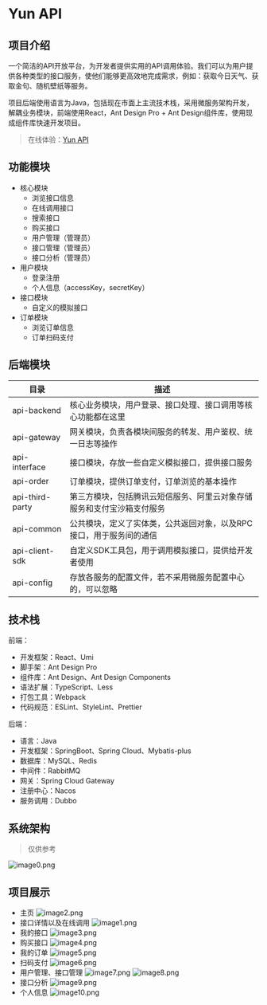 # Yun API

## 项目介绍

一个简洁的API开放平台，为开发者提供实用的API调用体验。我们可以为用户提供各种类型的接口服务，使他们能够更高效地完成需求，例如：获取今日天气、获取金句、随机壁纸等服务。

项目后端使用语言为Java，包括现在市面上主流技术栈，采用微服务架构开发，解耦业务模块，前端使用React，Ant Design Pro + Ant Design组件库，使用现成组件库快速开发项目。

> 在线体验：[Yun API](http://111.230.61.108:888)

## 功能模块

* 核心模块
  * 浏览接口信息
  * 在线调用接口
  * 搜索接口
  * 购买接口
  * 用户管理（管理员）
  * 接口管理（管理员）
  * 接口分析（管理员）
* 用户模块
  * 登录注册
  * 个人信息（accessKey，secretKey）
* 接口模块
  * 自定义的模拟接口
* 订单模块
  * 浏览订单信息
  * 订单扫码支付

## 后端模块

| 目录              | 描述                                  |
|-----------------|-------------------------------------|
| api-backend     | 核心业务模块，用户登录、接口处理、接口调用等核心功能都在这里      |
| api-gateway     | 网关模块，负责各模块间服务的转发、用户鉴权、统一日志等操作       |
| api-interface   | 接口模块，存放一些自定义模拟接口，提供接口服务             |
| api-order       | 订单模块，提供订单支付，订单浏览的基本操作               |
| api-third-party | 第三方模块，包括腾讯云短信服务、阿里云对象存储服务和支付宝沙箱支付服务 |
| api-common      | 公共模块，定义了实体类，公共返回对象，以及RPC接口，用于服务间的通信 |
| api-client-sdk  | 自定义SDK工具包，用于调用模拟接口，提供给开发者使用         |
| api-config      | 存放各服务的配置文件，若不采用微服务配置中心的，可以忽略        |

## 技术栈

前端：

- 开发框架：React、Umi
- 脚手架：Ant Design Pro
- 组件库：Ant Design、Ant Design Components
- 语法扩展：TypeScript、Less
- 打包工具：Webpack
- 代码规范：ESLint、StyleLint、Prettier

后端：

+ 语言：Java
+ 开发框架：SpringBoot、Spring Cloud、Mybatis-plus
+ 数据库：MySQL、Redis
+ 中间件：RabbitMQ
+ 网关：Spring Cloud Gateway
+ 注册中心：Nacos
+ 服务调用：Dubbo

## 系统架构

> 仅供参考

![image0.png](api-backend%2Fdoc%2Fimage0.png)

## 项目展示

* 主页
![image2.png](api-backend%2Fdoc%2Fimage2.png)
* 接口详情以及在线调用
![image1.png](api-backend%2Fdoc%2Fimage1.png)
* 我的接口
![image3.png](api-backend%2Fdoc%2Fimage3.png)
* 购买接口
![image4.png](api-backend%2Fdoc%2Fimage4.png)
* 我的订单
![image5.png](api-backend%2Fdoc%2Fimage5.png)
* 扫码支付
![image6.png](api-backend%2Fdoc%2Fimage6.png)
* 用户管理、接口管理
![image7.png](api-backend%2Fdoc%2Fimage7.png)
![image8.png](api-backend%2Fdoc%2Fimage8.png)
* 接口分析
![image9.png](api-backend%2Fdoc%2Fimage9.png)
* 个人信息
![image10.png](api-backend%2Fdoc%2Fimage10.png)